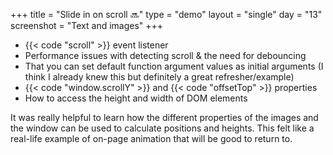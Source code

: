 +++
title = "Slide in on scroll 🔜"
type = "demo"
layout = "single"
day = "13"
screenshot = "Text and images"
+++

* {{< code "scroll" >}} event listener
* Performance issues with detecting scroll & the need for debouncing
* That you can set default function argument values as initial arguments (I think I already knew this but definitely a great refresher/example)
* {{< code "window.scrollY" >}} and {{< code "offsetTop" >}} properties
* How to access the height and width of DOM elements 

It was really helpful to learn how the different properties of the images and the window can be used to calculate positions and heights. This felt like a real-life example of on-page animation that will be good to return to.
